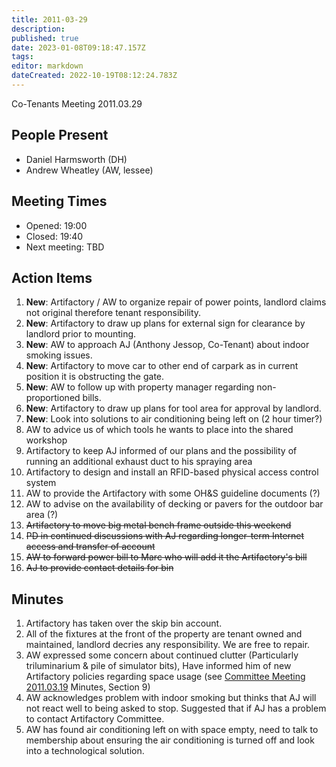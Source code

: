 ```yaml
---
title: 2011-03-29
description: 
published: true
date: 2023-01-08T09:18:47.157Z
tags: 
editor: markdown
dateCreated: 2022-10-19T08:12:24.783Z
---
```


Co-Tenants Meeting 2011.03.29

## People Present

- Daniel Harmsworth (DH)
- Andrew Wheatley (AW, lessee)

## Meeting Times

- Opened: 19:00
- Closed: 19:40
- Next meeting: TBD

## Action Items

1. **New**: Artifactory / AW to organize repair of power points, landlord claims not original therefore tenant responsibility.
2. **New**: Artifactory to draw up plans for external sign for clearance by landlord prior to mounting.
3. **New**: AW to approach AJ (Anthony Jessop, Co-Tenant) about indoor smoking issues.
4. **New**: Artifactory to move car to other end of carpark as in current position it is obstructing the gate.
5. **New**: AW to follow up with property manager regarding non-proportioned bills.
6. **New**: Artifactory to draw up plans for tool area for approval by landlord.
7. **New**: Look into solutions to air conditioning being left on (2 hour timer?)
8. AW to advice us of which tools he wants to place into the shared workshop
9. Artifactory to keep AJ informed of our plans and the possibility of running an additional exhaust duct to his spraying area
10. Artifactory to design and install an RFID-based physical access control system
11. AW to provide the Artifactory with some OH&S guideline documents (?)
12. AW to advise on the availability of decking or pavers for the outdoor bar area (?)
13. ~~Artifactory to move big metal bench frame outside this weekend~~
14. ~~PD in continued discussions with AJ regarding longer-term Internet access and transfer of account~~
15. ~~AW to forward power bill to Marc who will add it the Artifactory's bill~~
16. ~~AJ to provide contact details for bin~~

## Minutes

1. Artifactory has taken over the skip bin account.
2. All of the fixtures at the front of the property are tenant owned and maintained, landlord decries any responsibility. We are free to repair.
3. AW expressed some concern about continued clutter (Particularly triluminarium & pile of simulator bits), Have informed him of new Artifactory policies regarding space usage (see [Committee Meeting 2011.03.19](/minutes/Committee/2011-03-19) Minutes, Section 9)
4. AW acknowledges problem with indoor smoking but thinks that AJ will not react well to being asked to stop. Suggested that if AJ has a problem to contact Artifactory Committee.
5. AW has found air conditioning left on with space empty, need to talk to membership about ensuring the air conditioning is turned off and look into a technological solution.
